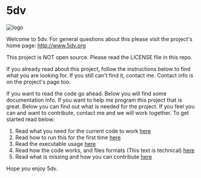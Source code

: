# 5dv
![logo](http://5dv.org/imgs/logo-blue.png)

Welcome to 5dv. For general questions about this please visit the project's home page: http://www.5dv.org

This project is NOT open source. Please read the LICENSE file in this repo.

If you already read about this project, follow the instructions below to find what you are looking for. If you still can't find it, contact me. Contact info is on the project's page too.

If you want to read the code go ahead. Below you will find some documentation info. If you want to help me program this project that is great. Below you can find out what is needed for the project. If you feel you can and want to contribute, contact me and we will work together. To get started read below:

1) Read what you need for the current code to work [here](docs/requirements.txt)
2) Read how to run this for the first time [here](docs/quickStart.txt)
3) Read the executable usage [here](docs/executableUsage.txt)
4) Read how the code works, and files formats (This text is technical) [here](docs/documentation.txt)
5) Read what is missing and how you can contribute [here](docs/whatsMissing.txt)

Hope you enjoy 5dv.
